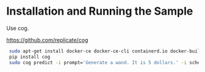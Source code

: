 # Installation and Running the Sample

Use cog.

https://github.com/replicate/cog

```bash
 sudo apt-get install docker-ce docker-ce-cli containerd.io docker-buildx-plugin docker-compose-plugin
 pip install cog
 sudo cog predict -i prompt='Generate a wand. It is 5 dollars.' -i schema='{"$schema":"http://json-schema.org/draft-07/schema#","title":"Avatar Prop","type":"object","properties":{"id":{"description":"Unique identifier for the avatar prop."}]}'
```